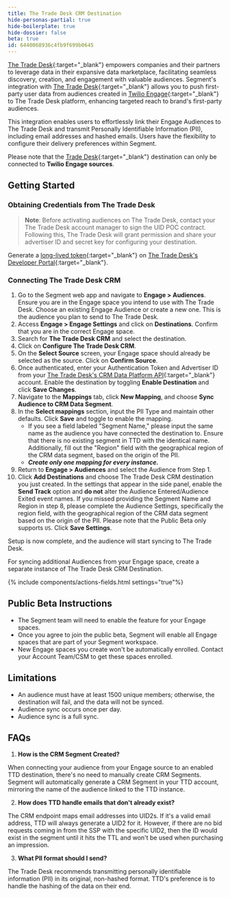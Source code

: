 ```yaml
---
title: The Trade Desk CRM Destination
hide-personas-partial: true
hide-boilerplate: true
hide-dossier: false
beta: true
id: 6440068936c4fb9f699b0645
---
```


[The Trade Desk](https://www.thetradedesk.com/us){:target="_blank"} empowers companies and their partners to leverage data in their expansive data marketplace, facilitating seamless discovery, creation, and engagement with valuable audiences. Segment's integration with [The Trade Desk](https://www.thetradedesk.com/us){:target="_blank"} allows you to push first-party user data from audiences created in [Twilio Engage](https://www.twilio.com/en-us/engage){:target="_blank"} to The Trade Desk platform, enhancing targeted reach to brand's first-party audiences.

This integration enables users to effortlessly link their Engage Audiences to The Trade Desk and transmit Personally Identifiable Information (PII), including email addresses and hashed emails. Users have the flexibility to configure their delivery preferences within Segment.

Please note that the [Trade Desk](https://www.thetradedesk.com/us){:target="_blank"} destination can only be connected to **Twilio Engage sources**.

## Getting Started

### Obtaining Credentials from The Trade Desk

> **Note**: 
> Before activating audiences on The Trade Desk, contact your The Trade Desk account manager to sign the UID POC contract. Following this, The Trade Desk will grant permission and share your advertiser ID and secret key for configuring your destination.

Generate a [long-lived token](https://partner.thetradedesk.com/v3/portal/api/doc/Authentication#ui-method-create){:target="_blank"} on [The Trade Desk's Developer Portal](https://api.thetradedesk.com/v3/tokens){:target="_blank"}.

### Connecting The Trade Desk CRM

1. Go to the Segment web app and navigate to **Engage > Audiences**. Ensure you are in the Engage space you intend to use with The Trade Desk. Choose an existing Engage Audience or create a new one. This is the audience you plan to send to The Trade Desk.
2. Access **Engage > Engage Settings** and click on **Destinations**. Confirm that you are in the correct Engage space.
3. Search for **The Trade Desk CRM** and select the destination.
4. Click on **Configure The Trade Desk CRM**.
5. On the **Select Source** screen, your Engage space should already be selected as the source. Click on **Confirm Source**.
6. Once authenticated, enter your Authentication Token and Advertiser ID from your [The Trade Desk's CRM Data Platform API](https://api.thetradedesk.com/v3/portal/data/doc/DataIntegrateCRMData){:target="_blank"} account. Enable the destination by toggling **Enable Destination** and click **Save Changes**.
7. Navigate to the **Mappings** tab, click **New Mapping**, and choose **Sync Audience to CRM Data Segment**.
8. In the **Select mappings** section, input the PII Type and maintain other defaults. Click **Save** and toggle to enable the mapping.
   - If you see a field labeled "Segment Name," please input the same name as the audience you have connected the destination to. Ensure that there is no existing segment in TTD with the identical name.  Additionally, fill out the "Region" field with the geographical region of the CRM data segment, based on the origin of the PII.
   - _**Create only one mapping for every instance.**_
9. Return to **Engage > Audiences** and select the Audience from Step 1.
10. Click **Add Destinations** and choose The Trade Desk CRM destination you just created. In the settings that appear in the side panel, enable the **Send Track** option and **do not** alter the Audience Entered/Audience Exited event names. If you missed providing the Segment Name and Region in step 8, please complete the Audience Settings, specifically the region field, with the geographical region of the CRM data segment based on the origin of the PII. Please note that the Public Beta only supports `US`. Click **Save Settings**.

Setup is now complete, and the audience will start syncing to The Trade Desk.

For syncing additional Audiences from your Engage space, create a separate instance of The Trade Desk CRM Destination.

{% include components/actions-fields.html settings="true"%}

## Public Beta Instructions

* The Segment team will need to enable the feature for your Engage spaces.
* Once you agree to join the public beta, Segment will enable all Engage spaces that are part of your Segment workspace.
* New Engage spaces you create won't be automatically enrolled. Contact your Account Team/CSM to get these spaces enrolled.

## Limitations

* An audience must have at least 1500 unique members; otherwise, the destination will fail, and the data will not be synced.
* Audience sync occurs once per day.
* Audience sync is a full sync.

## FAQs

1. **How is the CRM Segment Created?**

When connecting your audience from your Engage source to an enabled TTD destination, there's no need to manually create CRM Segments. Segment will automatically generate a CRM Segment in your TTD account, mirroring the name of the audience linked to the TTD instance.

2. **How does TTD handle emails that don't already exist?**

The CRM endpoint maps email addresses into UID2s. If it's a valid email address, TTD will always generate a UID2 for it. However, if there are no bid requests coming in from the SSP with the specific UID2, then the ID would exist in the segment until it hits the TTL and won't be used when purchasing an impression.

3. **What PII format should I send?**

The Trade Desk recommends transmitting personally identifiable information (PII) in its original, non-hashed format. TTD's preference is to handle the hashing of the data on their end.